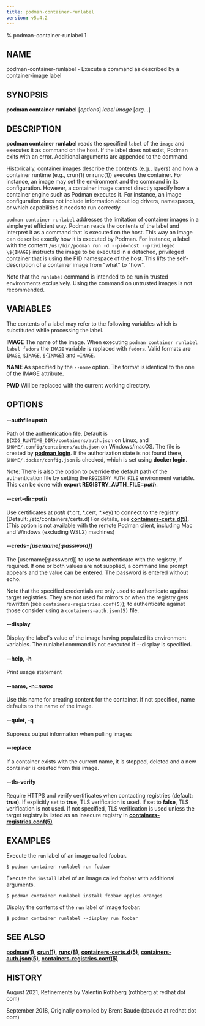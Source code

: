 ```yaml
---
title: podman-container-runlabel
version: v5.4.2
---
```


% podman-container-runlabel 1

## NAME
podman-container-runlabel - Execute a command as described by a container-image label

## SYNOPSIS
**podman container runlabel** [*options*] *label* *image* [*arg...*]

## DESCRIPTION
**podman container runlabel** reads the specified `label` of the `image` and executes it as command on the host.  If the label does not exist, Podman exits with an error.  Additional arguments are appended to the command.

Historically, container images describe the contents (e.g., layers) and how a container runtime (e.g., crun(1) or runc(1)) executes the container.  For instance, an image may set the environment and the command in its configuration.  However, a container image cannot directly specify how a container engine such as Podman executes it.  For instance, an image configuration does not include information about log drivers, namespaces, or which capabilities it needs to run correctly.

`podman container runlabel` addresses the limitation of container images in a simple yet efficient way.  Podman reads the contents of the label and interpret it as a command that is executed on the host.  This way an image can describe exactly how it is executed by Podman.  For instance, a label with the content `/usr/bin/podman run -d --pid=host --privileged \${IMAGE}` instructs the image to be executed in a detached, privileged container that is using the PID namespace of the host.  This lifts the self-description of a container image from "what" to "how".

Note that the `runlabel` command is intended to be run in trusted environments exclusively.  Using the command on untrusted images is not recommended.

## VARIABLES

The contents of a label may refer to the following variables which is substituted while processing the label.

**IMAGE**
The name of the image.  When executing `podman container runlabel label fedora` the `IMAGE` variable is replaced with `fedora`.  Valid formats are `IMAGE`, `$IMAGE`, `${IMAGE}` and `=IMAGE`.

**NAME**
As specified by the `--name` option.  The format is identical to the one of the IMAGE attribute.

**PWD**
Will be replaced with the current working directory.

## OPTIONS


[//]: # (BEGIN included file options/authfile.md)
#### **--authfile**=*path*

Path of the authentication file. Default is `${XDG_RUNTIME_DIR}/containers/auth.json` on Linux, and `$HOME/.config/containers/auth.json` on Windows/macOS.
The file is created by **[podman login](podman-login.1.md)**. If the authorization state is not found there, `$HOME/.docker/config.json` is checked, which is set using **docker login**.

Note: There is also the option to override the default path of the authentication file by setting the `REGISTRY_AUTH_FILE` environment variable. This can be done with **export REGISTRY_AUTH_FILE=_path_**.

[//]: # (END   included file options/authfile.md)


[//]: # (BEGIN included file options/cert-dir.md)
#### **--cert-dir**=*path*

Use certificates at *path* (\*.crt, \*.cert, \*.key) to connect to the registry. (Default: /etc/containers/certs.d)
For details, see **[containers-certs.d(5)](https://github.com/containers/image/blob/main/docs/containers-certs.d.5.md)**.
(This option is not available with the remote Podman client, including Mac and Windows (excluding WSL2) machines)

[//]: # (END   included file options/cert-dir.md)


[//]: # (BEGIN included file options/creds.md)
#### **--creds**=*[username[\:password]]*

The [username[:password]] to use to authenticate with the registry, if required.
If one or both values are not supplied, a command line prompt appears and the
value can be entered. The password is entered without echo.

Note that the specified credentials are only used to authenticate against
target registries.  They are not used for mirrors or when the registry gets
rewritten (see `containers-registries.conf(5)`); to authenticate against those
consider using a `containers-auth.json(5)` file.

[//]: # (END   included file options/creds.md)

#### **--display**

Display the label's value of the image having populated its environment variables.  The runlabel command is not executed if --display is specified.

#### **--help**, **-h**
Print usage statement

#### **--name**, **-n**=*name*

Use this name for creating content for the container.  If not specified, name defaults to the name of the image.

#### **--quiet**, **-q**

Suppress output information when pulling images

#### **--replace**

If a container exists with the current name, it is stopped, deleted and a new container is created from this image.


[//]: # (BEGIN included file options/tls-verify.md)
#### **--tls-verify**

Require HTTPS and verify certificates when contacting registries (default: **true**).
If explicitly set to **true**, TLS verification is used.
If set to **false**, TLS verification is not used.
If not specified, TLS verification is used unless the target registry
is listed as an insecure registry in **[containers-registries.conf(5)](https://github.com/containers/image/blob/main/docs/containers-registries.conf.5.md)**

[//]: # (END   included file options/tls-verify.md)

## EXAMPLES

Execute the `run` label of an image called foobar.
```
$ podman container runlabel run foobar
```

Execute the `install` label of an image called foobar with additional arguments.
```
$ podman container runlabel install foobar apples oranges
```

Display the contents of the `run` label of image foobar.
```
$ podman container runlabel --display run foobar
```

## SEE ALSO
**[podman(1)](podman.1.md)**, **[crun(1)](https://github.com/containers/crun/blob/main/crun.1.md)**, **[runc(8)](https://github.com/opencontainers/runc/blob/main/man/runc.8.md)**, **[containers-certs.d(5)](https://github.com/containers/image/blob/main/docs/containers-certs.d.5.md)**, **[containers-auth.json(5)](https://github.com/containers/image/blob/main/docs/containers-auth.json.5.md)**, **[containers-registries.conf(5)](https://github.com/containers/image/blob/main/docs/containers-registries.conf.5.md)**

## HISTORY
August 2021, Refinements by Valentin Rothberg (rothberg at redhat dot com)

September 2018, Originally compiled by Brent Baude (bbaude at redhat dot com)
